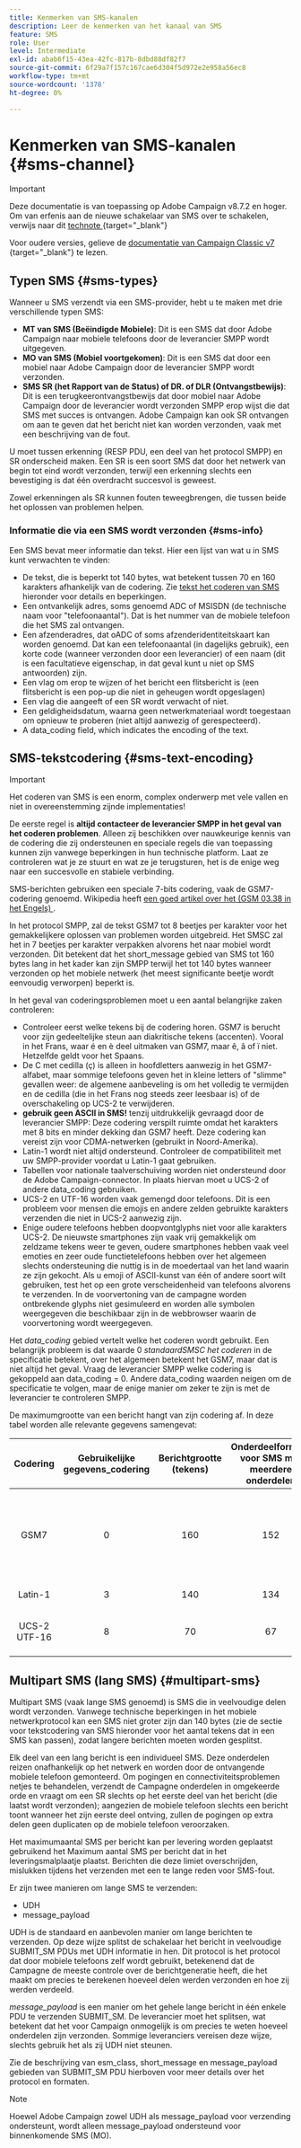 ```yaml
---
title: Kenmerken van SMS-kanalen
description: Leer de kenmerken van het kanaal van SMS
feature: SMS
role: User
level: Intermediate
exl-id: abab6f15-43ea-42fc-817b-8dbd88df82f7
source-git-commit: 6f29a7f157c167cae6d304f5d972e2e958a56ec8
workflow-type: tm+mt
source-wordcount: '1378'
ht-degree: 0%

---
```


# Kenmerken van SMS-kanalen {#sms-channel}

>[!IMPORTANT]
>
>Deze documentatie is van toepassing op Adobe Campaign v8.7.2 en hoger. Om van erfenis aan de nieuwe schakelaar van SMS over te schakelen, verwijs naar dit [ technote ](https://experienceleague.adobe.com/docs/campaign/technotes-ac/tn-new/sms-migration){target="_blank"}
>
>Voor oudere versies, gelieve de [ documentatie van Campaign Classic v7 ](https://experienceleague.adobe.com/en/docs/campaign-classic/using/sending-messages/sending-messages-on-mobiles/sms-set-up/sms-set-up){target="_blank"} te lezen.

## Typen SMS {#sms-types}

Wanneer u SMS verzendt via een SMS-provider, hebt u te maken met drie verschillende typen SMS:

* **MT van SMS (Beëindigde Mobiele)**: Dit is een SMS dat door Adobe Campaign naar mobiele telefoons door de leverancier SMPP wordt uitgegeven.
* **MO van SMS (Mobiel voortgekomen)**: Dit is een SMS dat door een mobiel naar Adobe Campaign door de leverancier SMPP wordt verzonden.
* **SMS SR (het Rapport van de Status) of DR. of DLR (Ontvangstbewijs)**: Dit is een terugkeerontvangstbewijs dat door mobiel naar Adobe Campaign door de leverancier wordt verzonden SMPP erop wijst die dat SMS met succes is ontvangen. Adobe Campaign kan ook SR ontvangen om aan te geven dat het bericht niet kan worden verzonden, vaak met een beschrijving van de fout.

U moet tussen erkenning (RESP PDU, een deel van het protocol SMPP) en SR onderscheid maken. Een SR is een soort SMS dat door het netwerk van begin tot eind wordt verzonden, terwijl een erkenning slechts een bevestiging is dat één overdracht succesvol is geweest.

Zowel erkenningen als SR kunnen fouten teweegbrengen, die tussen beide het oplossen van problemen helpen.

### Informatie die via een SMS wordt verzonden  {#sms-info}

Een SMS bevat meer informatie dan tekst. Hier een lijst van wat u in SMS kunt verwachten te vinden:

* De tekst, die is beperkt tot 140 bytes, wat betekent tussen 70 en 160 karakters afhankelijk van de codering. Zie [ tekst het coderen van SMS ](#sms-text-encoding) hieronder voor details en beperkingen.
* Een ontvankelijk adres, soms genoemd ADC of MSISDN (de technische naam voor &quot;telefoonaantal&quot;). Dat is het nummer van de mobiele telefoon die het SMS zal ontvangen.
* Een afzenderadres, dat oADC of soms afzenderidentiteitskaart kan worden genoemd. Dat kan een telefoonaantal (in dagelijks gebruik), een korte code (wanneer verzonden door een leverancier) of een naam (dit is een facultatieve eigenschap, in dat geval kunt u niet op SMS antwoorden) zijn.
* Een vlag om erop te wijzen of het bericht een flitsbericht is (een flitsbericht is een pop-up die niet in geheugen wordt opgeslagen)
* Een vlag die aangeeft of een SR wordt verwacht of niet.
* Een geldigheidsdatum, waarna geen netwerkmateriaal wordt toegestaan om opnieuw te proberen (niet altijd aanwezig of gerespecteerd).
* A data_coding field, which indicates the encoding of the text.

## SMS-tekstcodering {#sms-text-encoding}

>[!IMPORTANT]
>
>Het coderen van SMS is een enorm, complex onderwerp met vele vallen en niet in overeenstemming zijnde implementaties!

De eerste regel is **altijd contacteer de leverancier SMPP in het geval van het coderen problemen**. Alleen zij beschikken over nauwkeurige kennis van de codering die zij ondersteunen en speciale regels die van toepassing kunnen zijn vanwege beperkingen in hun technische platform. Laat ze controleren wat je ze stuurt en wat ze je terugsturen, het is de enige weg naar een succesvolle en stabiele verbinding.

SMS-berichten gebruiken een speciale 7-bits codering, vaak de GSM7-codering genoemd.  Wikipedia heeft [ een goed artikel over het (GSM 03.38 in het Engels) ](https://en.wikipedia.org/wiki/GSM_03.38).

In het protocol SMPP, zal de tekst GSM7 tot 8 beetjes per karakter voor het gemakkelijkere oplossen van problemen worden uitgebreid. Het SMSC zal het in 7 beetjes per karakter verpakken alvorens het naar mobiel wordt verzonden. Dit betekent dat het short_message gebied van SMS tot 160 bytes lang in het kader kan zijn SMPP terwijl het tot 140 bytes wanneer verzonden op het mobiele netwerk (het meest significante beetje wordt eenvoudig verworpen) beperkt is.

In het geval van coderingsproblemen moet u een aantal belangrijke zaken controleren:
* Controleer eerst welke tekens bij de codering horen. GSM7 is berucht voor zijn gedeeltelijke steun aan diakritische tekens (accenten). Vooral in het Frans, waar é en è deel uitmaken van GSM7, maar ê, â of ï niet. Hetzelfde geldt voor het Spaans.
* De C met cedilla (ç) is alleen in hoofdletters aanwezig in het GSM7-alfabet, maar sommige telefoons geven het in kleine letters of &quot;slimme&quot; gevallen weer: de algemene aanbeveling is om het volledig te vermijden en de cedilla (die in het Frans nog steeds zeer leesbaar is) of de overschakeling op UCS-2 te verwijderen.
* **gebruik geen ASCII in SMS!** tenzij uitdrukkelijk gevraagd door de leverancier SMPP: Deze codering verspilt ruimte omdat het karakters met 8 bits en minder dekking dan GSM7 heeft. Deze codering kan vereist zijn voor CDMA-netwerken (gebruikt in Noord-Amerika).
* Latin-1 wordt niet altijd ondersteund. Controleer de compatibiliteit met uw SMPP-provider voordat u Latin-1 gaat gebruiken.
* Tabellen voor nationale taalverschuiving worden niet ondersteund door de Adobe Campaign-connector. In plaats hiervan moet u UCS-2 of andere data_coding gebruiken.
* UCS-2 en UTF-16 worden vaak gemengd door telefoons. Dit is een probleem voor mensen die emojis en andere zelden gebruikte karakters verzenden die niet in UCS-2 aanwezig zijn.
* Enige oudere telefoons hebben doopvontglyphs niet voor alle karakters UCS-2. De nieuwste smartphones zijn vaak vrij gemakkelijk om zeldzame tekens weer te geven, oudere smartphones hebben vaak veel emoties en zeer oude functietelefoons hebben over het algemeen slechts ondersteuning die nuttig is in de moedertaal van het land waarin ze zijn gekocht. Als u emoji of ASCII-kunst van één of andere soort wilt gebruiken, test het op een grote verscheidenheid van telefoons alvorens te verzenden. In de voorvertoning van de campagne worden ontbrekende glyphs niet gesimuleerd en worden alle symbolen weergegeven die beschikbaar zijn in de webbrowser waarin de voorvertoning wordt weergegeven.

Het *data_coding* gebied vertelt welke het coderen wordt gebruikt. Een belangrijk probleem is dat waarde 0 *standaardSMSC het coderen* in de specificatie betekent, over het algemeen betekent het GSM7, maar dat is niet altijd het geval. Vraag de leverancier SMPP welke codering is gekoppeld aan data_coding = 0. Andere data_coding waarden neigen om de specificatie te volgen, maar de enige manier om zeker te zijn is met de leverancier te controleren SMPP.

De maximumgrootte van een bericht hangt van zijn codering af. In deze tabel worden alle relevante gegevens samengevat:

| Codering | Gebruikelijke gegevens_codering | Berichtgrootte (tekens) | Onderdeelformaat voor SMS met meerdere onderdelen | Beschikbare tekens |
|:-:|:-:|:-:|:-:|:-:|  
| GSM7 | 0 | 160 | 152 | GSM7 basis tekenset + extensie (uitgebreide tekens nemen 2 tekens in beslag) |
| Latin-1 | 3 | 140 | 134 | ISO-8859-1 |
| UCS-2 UTF-16 | 8 | 70 | 67 | Unicode (varieert van telefoon tot telefoon) |

## Multipart SMS (lang SMS) {#multipart-sms}

Multipart SMS (vaak lange SMS genoemd) is SMS die in veelvoudige delen wordt verzonden. Vanwege technische beperkingen in het mobiele netwerkprotocol kan een SMS niet groter zijn dan 140 bytes (zie de sectie voor tekstcodering van SMS hieronder voor het aantal tekens dat in een SMS kan passen), zodat langere berichten moeten worden gesplitst.

Elk deel van een lang bericht is een individueel SMS. Deze onderdelen reizen onafhankelijk op het netwerk en worden door de ontvangende mobiele telefoon gemonteerd. Om pogingen en connectiviteitsproblemen netjes te behandelen, verzendt de Campagne onderdelen in omgekeerde orde en vraagt om een SR slechts op het eerste deel van het bericht (die laatst wordt verzonden); aangezien de mobiele telefoon slechts een bericht toont wanneer het zijn eerste deel ontving, zullen de pogingen op extra delen geen duplicaten op de mobiele telefoon veroorzaken.

Het maximumaantal SMS per bericht kan per levering worden geplaatst gebruikend het Maximum aantal SMS per bericht dat in het leveringsmalplaatje plaatst. Berichten die deze limiet overschrijden, mislukken tijdens het verzenden met een te lange reden voor SMS-fout.

Er zijn twee manieren om lange SMS te verzenden:

* UDH
* message_payload

UDH is de standaard en aanbevolen manier om lange berichten te verzenden. Op deze wijze splitst de schakelaar het bericht in veelvoudige SUBMIT_SM PDUs met UDH informatie in hen. Dit protocol is het protocol dat door mobiele telefoons zelf wordt gebruikt, betekenend dat de Campagne de meeste controle over de berichtgeneratie heeft, die het maakt om precies te berekenen hoeveel delen werden verzonden en hoe zij werden verdeeld.

*message_payload* is een manier om het gehele lange bericht in één enkele PDU te verzenden SUBMIT_SM. De leverancier moet het splitsen, wat betekent dat het voor Campaign onmogelijk is om precies te weten hoeveel onderdelen zijn verzonden. Sommige leveranciers vereisen deze wijze, slechts gebruik het als zij UDH niet steunen.

Zie de beschrijving van esm_class, short_message en message_payload gebieden van SUBMIT_SM PDU hierboven voor meer details over het protocol en formaten.

>[!NOTE]
>
>Hoewel Adobe Campaign zowel UDH als message_payload voor verzending ondersteunt, wordt alleen message_payload ondersteund voor binnenkomende SMS (MO).
